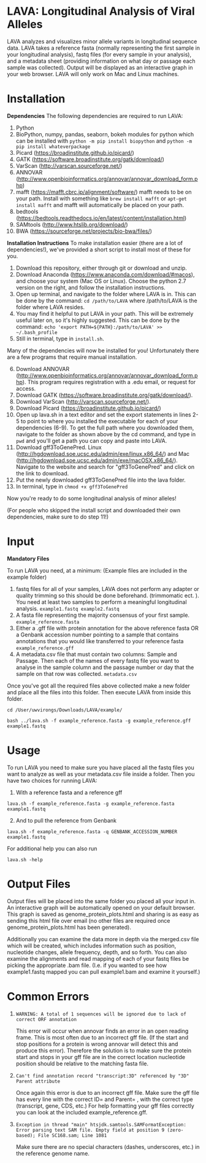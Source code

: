 # LAVA: Longitudinal Analysis of Viral Alleles
LAVA analyzes and visualizes minor allele variants in longitudinal sequence data. LAVA takes a reference fasta (normally representing the first sample in your longitudinal analysis), fastq files (for every sample in your analysis), and a metadata sheet (providing information on what day or passage each sample was collected). Output will be displayed as an interactive graph in your web browser. LAVA will only work on Mac and Linux machines. 

# Installation
**Dependencies**
The following dependencies are required to run LAVA: 
1. Python
2. BioPython, numpy, pandas, seaborn, bokeh modules for python which can be installed with `python -m pip install biopython` and `python -m pip install whateverpackage` 
3. Picard (https://broadinstitute.github.io/picard/)
4. GATK (https://software.broadinstitute.org/gatk/download/)
5. VarScan (http://varscan.sourceforge.net/)
6. ANNOVAR (http://www.openbioinformatics.org/annovar/annovar_download_form.php)
7. mafft (https://mafft.cbrc.jp/alignment/software/) mafft needs to be on your path. Install with something like `brew install mafft` or `apt-get install mafft` and mafft will automatically be placed on your path. 
8. bedtools (https://bedtools.readthedocs.io/en/latest/content/installation.html)
9. SAMtools (http://www.htslib.org/download/)
10. BWA (https://sourceforge.net/projects/bio-bwa/files/)

**Installation Instructions**
To make installation easier (there are a lot of dependencies!), we've provided a short script to install most of these for you. 

1. Download this repository, either through git or download and unzip. 
2. Download Anaconda (https://www.anaconda.com/download/#macos), and choose your system (Mac OS or Linux). Choose the python 2.7 version on the right, and follow the installation instructions.
3. Open up terminal, and navigate to the folder where LAVA is in. This can be done by the command: `cd /path/to/LAVA` where /path/to/LAVA is the folder where LAVA resides. 
4. You may find it helpful to put LAVA in your path. This will be extremely useful later on, so it's highly suggested. This can be done by the command: `echo 'export PATH=${PATH}:/path/to/LAVA' >> ~/.bash_profile`
5. Still in terminal, type in `install.sh`.

Many of the dependencies will now be installed for you! Unfortunately there are a few programs that require manual installation. 

6. Download ANNOVAR (http://www.openbioinformatics.org/annovar/annovar_download_form.php). This program requires registration with a .edu email, or request for access.
7. Download GATK (https://software.broadinstitute.org/gatk/download/). 
8. Download VarScan (http://varscan.sourceforge.net/).
9. Download Picard (https://broadinstitute.github.io/picard/)
10. Open up lava.sh in a text editor and set the export statements in lines 2-5 to point to where you installed the executable for each of your dependencies (6-9). To get the full path where you downloaded them, navigate to the folder as shown above by the cd command, and type in `pwd` and you'll get a path you can copy and paste into LAVA.
11. Download gff3ToGenePred. Linux (http://hgdownload.soe.ucsc.edu/admin/exe/linux.x86_64/) and Mac (http://hgdownload.soe.ucsc.edu/admin/exe/macOSX.x86_64/). Navigate to the website and search for "gff3ToGenePred" and click on the link to download.
12. Put the newly downloaded gff3ToGenePred file into the lava folder.
13. In terminal, type in `chmod +x gff3ToGenePred`

Now you're ready to do some longitudinal analysis of minor alleles! 

(For people who skipped the install script and downloaded their own dependencies, make sure to do step 11!)

# Input

**Mandatory Files**

To run LAVA you need, at a minimum: (Example files are included in the example folder)
1. fastq files for all of your samples, LAVA does not perform any adapter or quality trimming so this should be done beforehand. (trimmomatic ect. ). You need at least two samples to perform a meaningful longitudinal analysis. `example1.fastq example2.fastq`
2. A fasta file representing the majority consensus of your first sample. `example_reference.fasta`
3. Either a .gff file with protein annotation for the above reference fasta OR a Genbank accession number pointing to a sample that contains annotations that you would like transferred to your reference fasta `example_reference.gff`
4. A metadata.csv file that must contain two columns: Sample and Passage. Then each of the names of every fastq file you want to analyse in the sample column and the passage number or day that the sample on that row was collected. `metadata.csv`


Once you've got all the required files above collected make a new folder and place all the files into this folder. Then execute LAVA from inside this folder. 

`cd /User/uwvirongs/Downloads/LAVA/example/` 

`bash ../lava.sh -f example_reference.fasta -g example_reference.gff example1.fastq`

# Usage

To run LAVA you need to make sure you have placed all the fastq files you want to analyze as well as your metadata.csv file inside a folder. Then you have two choices for running LAVA:

1. With a reference fasta and a reference gff

`lava.sh -f example_reference.fasta -g example_reference.fasta example1.fastq`

2. And to pull the reference from Genbank

`lava.sh -f example_reference.fasta -q GENBANK_ACCESSION_NUMBER example1.fastq`

For additional help you can also run 

`lava.sh -help`

# Output Files

Output files will be placed into the same folder you placed all your input in. An interactive graph will be automatically opened on your default browser. This graph is saved as genome_protein_plots.html and sharing is as easy as sending this html file over email (no other files are required once genome_protein_plots.html has been generated).

Additionally you can examine the data more in depth via the merged.csv file which will be created, which includes information such as position, nucleotide changes, allele frequency, depth, and so forth. You can also examine the alignments and read mapping of each of your fastq files be picking the appropriate .bam file. (I.e. if you wanted to see how example1.fastq mapped you can pull example1.bam and examine it yourself.)

# Common Errors
1. `WARNING: A total of 1 sequences will be ignored due to lack of correct ORF annotation`

	This error will occur when annovar finds an error in an open reading frame. This is most often due to an incorrect gff file. (If the start and stop positions for a protein is wrong annovar will detect this and produce this error). Therefore the solution is to make sure the protein start and stops in your gff file are in the correct location nucleotide position should be relative to the matching fasta file. 
	
2. `Can't find annotation record "transcript:3D" referenced by "3D" Parent attribute`

	Once again this error is due to an incorrect gff file. Make sure the gff file has every line with the correct ID= and Parent= , with the correct type (transcript, gene, CDS, etc.) For help formatting your gff files correctly you can look at the included example_reference.gff.
	
3. `Exception in thread "main" htsjdk.samtools.SAMFormatException: Error parsing text SAM file. Empty field at position 9 (zero-based); File SC168.sam; Line 1081`

	Make sure there are no special characters (dashes, underscores, etc.) in the reference genome name.
